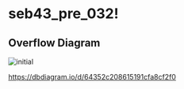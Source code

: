# seb43_pre_032!

## Overflow Diagram
![initial](https://user-images.githubusercontent.com/120348865/231926849-17ad113c-4101-4ab6-b2cc-d35b53c3b452.png)



https://dbdiagram.io/d/64352c208615191cfa8cf2f0
